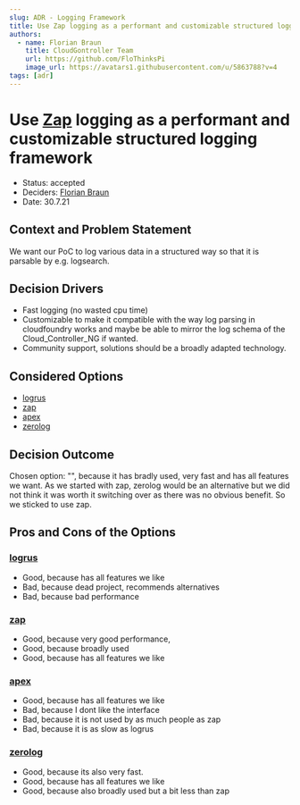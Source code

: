 ```yaml
---
slug: ADR - Logging Framework
title: Use Zap logging as a performant and customizable structured logging framework
authors:
  - name: Florian Braun
    title: CloudGontroller Team
    url: https://github.com/FloThinksPi
    image_url: https://avatars1.githubusercontent.com/u/5863788?v=4
tags: [adr]
---
```


# Use [Zap](https://github.com/uber-go/zap) logging as a performant and customizable structured logging framework

* Status: accepted
* Deciders: [Florian Braun](https://github.com/FloThinksPi)
* Date: 30.7.21

## Context and Problem Statement

We want our PoC to log various data in a structured way so that it is parsable by e.g. logsearch.

## Decision Drivers

* Fast logging (no wasted cpu time)
* Customizable to make it compatible with the way log parsing in cloudfoundry works and maybe be able to mirror the log schema of the Cloud_Controller_NG if wanted.
* Community support, solutions should be a broadly adapted technology.

## Considered Options

* [logrus](https://github.com/sirupsen/logrus)
* [zap](https://github.com/uber-go/zap)
* [apex](https://github.com/apex/log)
* [zerolog](https://github.com/rs/zerolog)

## Decision Outcome

Chosen option: "", because it has bradly used, very fast and has all features we want.
As we started with zap, zerolog would be an alternative but we did not think it was worth it switching over as there was no obvious benefit.
So we sticked to use zap.

## Pros and Cons of the Options <!-- optional -->

### [logrus](https://github.com/sirupsen/logrus)

* Good, because has all features we like
* Bad, because dead project, recommends alternatives
* Bad, because bad performance

### [zap](https://github.com/uber-go/zap)

* Good, because very good performance,
* Good, because broadly used
* Good, because has all features we like

### [apex](https://github.com/apex/log)

* Good, because has all features we like
* Bad, because I dont like the interface
* Bad, because it is not used by as much people as zap
* Bad, because it is as slow as logrus

### [zerolog](https://github.com/rs/zerolog)

* Good, because its also very fast.
* Good, because has all features we like
* Good, because also broadly used but a bit less than zap